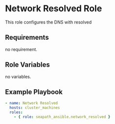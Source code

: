 # Network Resolved Role

This role configures the DNS with resolved

## Requirements

no requirement.

## Role Variables

no variables.

## Example Playbook

```yaml
- name: Network Resolved
  hosts: cluster_machines
  roles:
    - { role: seapath_ansible.network_resolved }
```
